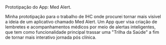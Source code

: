 Prototipação do App: Med Alert.

Minha prototipação para o trabalho de IHC onde procurei tornar mais visivel a ideia de um aplicativo chamado Med Alert. Um App quer visa criação de lembretes e acompanhamentos médicos
por meio de alertas inteligentes, que tem como funcionalidade principal trassar uma "Trilha da Saúde" a fim de tornar mais interativo jornada pós clínica.
